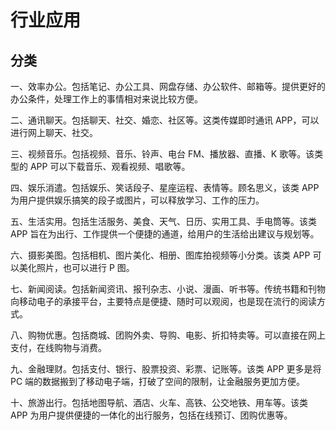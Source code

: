 # 行业应用

## 分类

一、效率办公。包括笔记、办公工具、网盘存储、办公软件、邮箱等。提供更好的办公条件，处理工作上的事情相对来说比较方便。

二、通讯聊天。包括聊天、社交、婚恋、社区等。这类传媒即时通讯 APP，可以进行网上聊天、社交。

三、视频音乐。包括视频、音乐、铃声、电台 FM、播放器、直播、K 歌等。该类型的 APP 可以下载音乐、观看视频、唱歌等。

四、娱乐消遣。包括娱乐、笑话段子、星座运程、表情等。顾名思义，该类 APP 为用户提供娱乐搞笑的段子或图片，可以释放学习、工作的压力。

五、生活实用。包括生活服务、美食、天气、日历、实用工具、手电筒等。该类 APP 旨在为出行、工作提供一个便捷的通道，给用户的生活给出建议与规划等。

六、摄影美图。包括相机、图片美化、相册、图库拍视频等小分类。该类 APP 可以美化照片，也可以进行 P 图。

七、新闻阅读。包括新闻资讯、报刊杂志、小说、漫画、听书等。传统书籍和刊物向移动电子的承接平台，主要特点是便捷、随时可以观阅，也是现在流行的阅读方式。

八、购物优惠。包括商城、团购外卖、导购、电影、折扣特卖等。可以直接在网上支付，在线购物与消费。

九、金融理财。包括支付、银行、股票投资、彩票、记账等。该类 APP 更多是将 PC 端的数据搬到了移动电子端，打破了空间的限制，让金融服务更加方便。

十、旅游出行。包括地图导航、酒店、火车、高铁、公交地铁、用车等。该类 APP 为用户提供便捷的一体化的出行服务，包括在线预订、团购优惠等。
